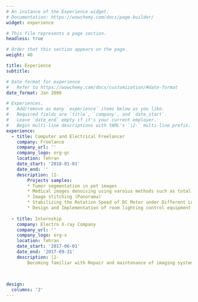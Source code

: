 ```yaml
---
# An instance of the Experience widget.
# Documentation: https://wowchemy.com/docs/page-builder/
widget: experience

# This file represents a page section.
headless: true

# Order that this section appears on the page.
weight: 40

title: Experience
subtitle:

# Date format for experience
#   Refer to https://wowchemy.com/docs/customization/#date-format
date_format: Jan 2006

# Experiences.
#   Add/remove as many `experience` items below as you like.
#   Required fields are `title`, `company`, and `date_start`.
#   Leave `date_end` empty if it's your current employer.
#   Begin multi-line descriptions with YAML's `|2-` multi-line prefix.
experience:
  - title: Computer and Electrical Freelancer
    company: Freelance
    company_url: ''
    company_logo: org-gc
    location: Tehran
    date_start: '2018-01-01'
    date_end: ''
    description: |2-
        Projects samples:       
        * Tumor segmentation in pet images
        * Medical images denoising using varoius methods such as total variation, non-local mean, diffusion, etc.
        * Image stitching (Panorama)
        * Stabilizing the Rotation Speed of DC Motor under Different Loads using digital controller
        * Design and Implementation of room lighting control equipment with mobile for patients
        
  - title: Internship
    company: Electro X-ray Company
    company_url: ''
    company_logo: org-x
    location: Tehran
    date_start: '2017-06-01'
    date_end: '2017-09-31'
    description: |2-
        Becoming familiar with Repair and maintenance of imaging systems such as MRI, CT, Portable Radiology devices, etc.
         
           

design:
  columns: '2'
---
```

